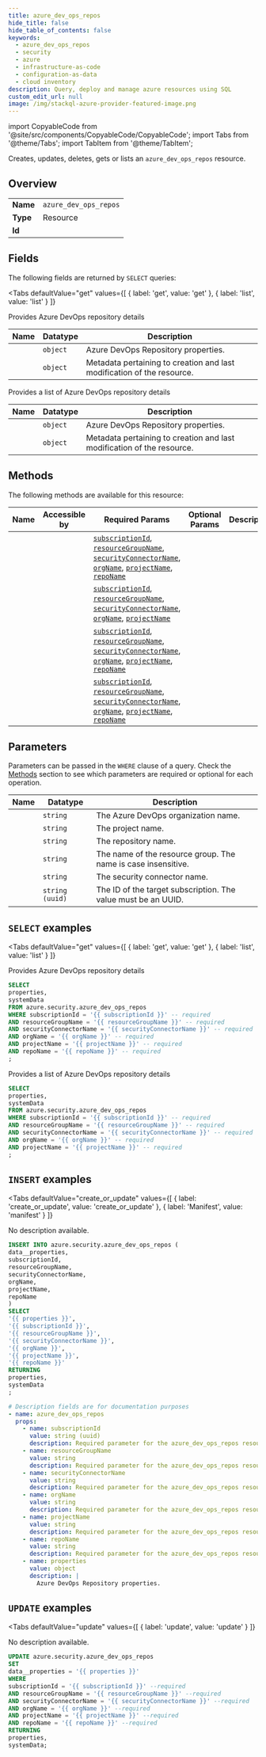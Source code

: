 ```yaml
--- 
title: azure_dev_ops_repos
hide_title: false
hide_table_of_contents: false
keywords:
  - azure_dev_ops_repos
  - security
  - azure
  - infrastructure-as-code
  - configuration-as-data
  - cloud inventory
description: Query, deploy and manage azure resources using SQL
custom_edit_url: null
image: /img/stackql-azure-provider-featured-image.png
---
```


import CopyableCode from '@site/src/components/CopyableCode/CopyableCode';
import Tabs from '@theme/Tabs';
import TabItem from '@theme/TabItem';

Creates, updates, deletes, gets or lists an <code>azure_dev_ops_repos</code> resource.

## Overview
<table><tbody>
<tr><td><b>Name</b></td><td><code>azure_dev_ops_repos</code></td></tr>
<tr><td><b>Type</b></td><td>Resource</td></tr>
<tr><td><b>Id</b></td><td><CopyableCode code="azure.security.azure_dev_ops_repos" /></td></tr>
</tbody></table>

## Fields

The following fields are returned by `SELECT` queries:

<Tabs
    defaultValue="get"
    values={[
        { label: 'get', value: 'get' },
        { label: 'list', value: 'list' }
    ]}
>
<TabItem value="get">

Provides Azure DevOps repository details

<table>
<thead>
    <tr>
    <th>Name</th>
    <th>Datatype</th>
    <th>Description</th>
    </tr>
</thead>
<tbody>
<tr>
    <td><CopyableCode code="properties" /></td>
    <td><code>object</code></td>
    <td>Azure DevOps Repository properties.</td>
</tr>
<tr>
    <td><CopyableCode code="systemData" /></td>
    <td><code>object</code></td>
    <td>Metadata pertaining to creation and last modification of the resource.</td>
</tr>
</tbody>
</table>
</TabItem>
<TabItem value="list">

Provides a list of Azure DevOps repository details

<table>
<thead>
    <tr>
    <th>Name</th>
    <th>Datatype</th>
    <th>Description</th>
    </tr>
</thead>
<tbody>
<tr>
    <td><CopyableCode code="properties" /></td>
    <td><code>object</code></td>
    <td>Azure DevOps Repository properties.</td>
</tr>
<tr>
    <td><CopyableCode code="systemData" /></td>
    <td><code>object</code></td>
    <td>Metadata pertaining to creation and last modification of the resource.</td>
</tr>
</tbody>
</table>
</TabItem>
</Tabs>

## Methods

The following methods are available for this resource:

<table>
<thead>
    <tr>
    <th>Name</th>
    <th>Accessible by</th>
    <th>Required Params</th>
    <th>Optional Params</th>
    <th>Description</th>
    </tr>
</thead>
<tbody>
<tr>
    <td><a href="#get"><CopyableCode code="get" /></a></td>
    <td><CopyableCode code="select" /></td>
    <td><a href="#parameter-subscriptionId"><code>subscriptionId</code></a>, <a href="#parameter-resourceGroupName"><code>resourceGroupName</code></a>, <a href="#parameter-securityConnectorName"><code>securityConnectorName</code></a>, <a href="#parameter-orgName"><code>orgName</code></a>, <a href="#parameter-projectName"><code>projectName</code></a>, <a href="#parameter-repoName"><code>repoName</code></a></td>
    <td></td>
    <td></td>
</tr>
<tr>
    <td><a href="#list"><CopyableCode code="list" /></a></td>
    <td><CopyableCode code="select" /></td>
    <td><a href="#parameter-subscriptionId"><code>subscriptionId</code></a>, <a href="#parameter-resourceGroupName"><code>resourceGroupName</code></a>, <a href="#parameter-securityConnectorName"><code>securityConnectorName</code></a>, <a href="#parameter-orgName"><code>orgName</code></a>, <a href="#parameter-projectName"><code>projectName</code></a></td>
    <td></td>
    <td></td>
</tr>
<tr>
    <td><a href="#create_or_update"><CopyableCode code="create_or_update" /></a></td>
    <td><CopyableCode code="insert" /></td>
    <td><a href="#parameter-subscriptionId"><code>subscriptionId</code></a>, <a href="#parameter-resourceGroupName"><code>resourceGroupName</code></a>, <a href="#parameter-securityConnectorName"><code>securityConnectorName</code></a>, <a href="#parameter-orgName"><code>orgName</code></a>, <a href="#parameter-projectName"><code>projectName</code></a>, <a href="#parameter-repoName"><code>repoName</code></a></td>
    <td></td>
    <td></td>
</tr>
<tr>
    <td><a href="#update"><CopyableCode code="update" /></a></td>
    <td><CopyableCode code="update" /></td>
    <td><a href="#parameter-subscriptionId"><code>subscriptionId</code></a>, <a href="#parameter-resourceGroupName"><code>resourceGroupName</code></a>, <a href="#parameter-securityConnectorName"><code>securityConnectorName</code></a>, <a href="#parameter-orgName"><code>orgName</code></a>, <a href="#parameter-projectName"><code>projectName</code></a>, <a href="#parameter-repoName"><code>repoName</code></a></td>
    <td></td>
    <td></td>
</tr>
</tbody>
</table>

## Parameters

Parameters can be passed in the `WHERE` clause of a query. Check the [Methods](#methods) section to see which parameters are required or optional for each operation.

<table>
<thead>
    <tr>
    <th>Name</th>
    <th>Datatype</th>
    <th>Description</th>
    </tr>
</thead>
<tbody>
<tr id="parameter-orgName">
    <td><CopyableCode code="orgName" /></td>
    <td><code>string</code></td>
    <td>The Azure DevOps organization name.</td>
</tr>
<tr id="parameter-projectName">
    <td><CopyableCode code="projectName" /></td>
    <td><code>string</code></td>
    <td>The project name.</td>
</tr>
<tr id="parameter-repoName">
    <td><CopyableCode code="repoName" /></td>
    <td><code>string</code></td>
    <td>The repository name.</td>
</tr>
<tr id="parameter-resourceGroupName">
    <td><CopyableCode code="resourceGroupName" /></td>
    <td><code>string</code></td>
    <td>The name of the resource group. The name is case insensitive.</td>
</tr>
<tr id="parameter-securityConnectorName">
    <td><CopyableCode code="securityConnectorName" /></td>
    <td><code>string</code></td>
    <td>The security connector name.</td>
</tr>
<tr id="parameter-subscriptionId">
    <td><CopyableCode code="subscriptionId" /></td>
    <td><code>string (uuid)</code></td>
    <td>The ID of the target subscription. The value must be an UUID.</td>
</tr>
</tbody>
</table>

## `SELECT` examples

<Tabs
    defaultValue="get"
    values={[
        { label: 'get', value: 'get' },
        { label: 'list', value: 'list' }
    ]}
>
<TabItem value="get">

Provides Azure DevOps repository details

```sql
SELECT
properties,
systemData
FROM azure.security.azure_dev_ops_repos
WHERE subscriptionId = '{{ subscriptionId }}' -- required
AND resourceGroupName = '{{ resourceGroupName }}' -- required
AND securityConnectorName = '{{ securityConnectorName }}' -- required
AND orgName = '{{ orgName }}' -- required
AND projectName = '{{ projectName }}' -- required
AND repoName = '{{ repoName }}' -- required
;
```
</TabItem>
<TabItem value="list">

Provides a list of Azure DevOps repository details

```sql
SELECT
properties,
systemData
FROM azure.security.azure_dev_ops_repos
WHERE subscriptionId = '{{ subscriptionId }}' -- required
AND resourceGroupName = '{{ resourceGroupName }}' -- required
AND securityConnectorName = '{{ securityConnectorName }}' -- required
AND orgName = '{{ orgName }}' -- required
AND projectName = '{{ projectName }}' -- required
;
```
</TabItem>
</Tabs>


## `INSERT` examples

<Tabs
    defaultValue="create_or_update"
    values={[
        { label: 'create_or_update', value: 'create_or_update' },
        { label: 'Manifest', value: 'manifest' }
    ]}
>
<TabItem value="create_or_update">

No description available.

```sql
INSERT INTO azure.security.azure_dev_ops_repos (
data__properties,
subscriptionId,
resourceGroupName,
securityConnectorName,
orgName,
projectName,
repoName
)
SELECT 
'{{ properties }}',
'{{ subscriptionId }}',
'{{ resourceGroupName }}',
'{{ securityConnectorName }}',
'{{ orgName }}',
'{{ projectName }}',
'{{ repoName }}'
RETURNING
properties,
systemData
;
```
</TabItem>
<TabItem value="manifest">

```yaml
# Description fields are for documentation purposes
- name: azure_dev_ops_repos
  props:
    - name: subscriptionId
      value: string (uuid)
      description: Required parameter for the azure_dev_ops_repos resource.
    - name: resourceGroupName
      value: string
      description: Required parameter for the azure_dev_ops_repos resource.
    - name: securityConnectorName
      value: string
      description: Required parameter for the azure_dev_ops_repos resource.
    - name: orgName
      value: string
      description: Required parameter for the azure_dev_ops_repos resource.
    - name: projectName
      value: string
      description: Required parameter for the azure_dev_ops_repos resource.
    - name: repoName
      value: string
      description: Required parameter for the azure_dev_ops_repos resource.
    - name: properties
      value: object
      description: |
        Azure DevOps Repository properties.
```
</TabItem>
</Tabs>


## `UPDATE` examples

<Tabs
    defaultValue="update"
    values={[
        { label: 'update', value: 'update' }
    ]}
>
<TabItem value="update">

No description available.

```sql
UPDATE azure.security.azure_dev_ops_repos
SET 
data__properties = '{{ properties }}'
WHERE 
subscriptionId = '{{ subscriptionId }}' --required
AND resourceGroupName = '{{ resourceGroupName }}' --required
AND securityConnectorName = '{{ securityConnectorName }}' --required
AND orgName = '{{ orgName }}' --required
AND projectName = '{{ projectName }}' --required
AND repoName = '{{ repoName }}' --required
RETURNING
properties,
systemData;
```
</TabItem>
</Tabs>
